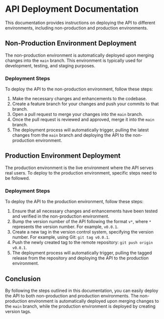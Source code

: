 # API Deployment Documentation

This documentation provides instructions on deploying the API to different environments, including non-production and production environments.

## Non-Production Environment Deployment

The non-production environment is automatically deployed upon merging changes into the `main` branch. This environment is typically used for development, testing, and staging purposes.

### Deployment Steps

To deploy the API to the non-production environment, follow these steps:

1. Make the necessary changes and enhancements to the codebase.
2. Create a feature branch for your changes and push your commits to that branch.
3. Open a pull request to merge your changes into the `main` branch.
4. Once the pull request is reviewed and approved, merge it into the `main` branch.
5. The deployment process will automatically trigger, pulling the latest changes from the `main` branch and deploying the API to the non-production environment.

## Production Environment Deployment

The production environment is the live environment where the API serves real users. To deploy to the production environment, specific steps need to be followed.

### Deployment Steps

To deploy the API to the production environment, follow these steps:

1. Ensure that all necessary changes and enhancements have been tested and verified in the non-production environment.
2. Bump the version number of the API following the format `v*`, where `*` represents the version number. For example, `v0.0.1`.
3. Create a new tag in the version control system, specifying the version number. For example, using Git: `git tag v0.0.1`.
4. Push the newly created tag to the remote repository: `git push origin v0.0.1`.
5. The deployment process will automatically trigger, pulling the tagged release from the repository and deploying the API to the production environment.

## Conclusion

By following the steps outlined in this documentation, you can easily deploy the API to both non-production and production environments. The non-production environment is automatically deployed upon merging changes to the `main` branch, while the production environment is deployed by creating version tags.